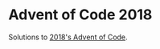Advent of Code 2018
===================

Solutions to [2018's Advent of Code](https://adventofcode.com/2018/).
